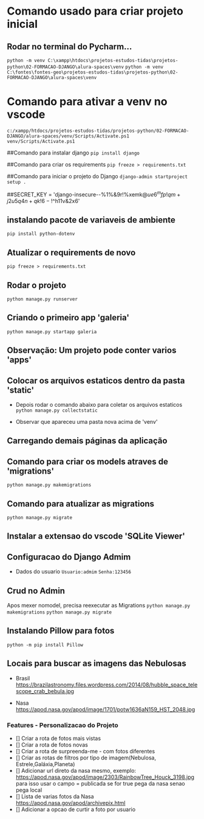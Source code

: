 # Comando usado para criar projeto inicial
## Rodar no terminal do Pycharm...
`python -m venv C:\xampp\htdocs\projetos-estudos-tidas\projetos-python\02-FORMACAO-DJANGO\alura-spaces\venv`
`python -m venv C:\fontes\fontes-geo\projetos-estudos-tidas\projetos-python\02-FORMACAO-DJANGO\alura-spaces\venv`

# Comando para ativar a venv no vscode
`c:/xampp/htdocs/projetos-estudos-tidas/projetos-python/02-FORMACAO-DJANGO/alura-spaces/venv/Scripts/Activate.ps1`
`venv/Scripts/Activate.ps1`

##Comando para instalar django
`pip install django`

##Comando para criar os requirements
`pip freeze > requirements.txt`

##Comando para iniciar o projeto do Django 
`django-admin startproject setup .`

##SECRET_KEY = 'django-insecure--%1%&9r!%xemk$@ue6^mfp!qm+j2u5q4n+qk!6-!$^h11v&2x6'

## instalando pacote de variaveis de ambiente 
`pip install python-dotenv`

## Atualizar o requirements de novo
`pip freeze > requirements.txt`

## Rodar o projeto 
`python manage.py runserver`

## Criando o primeiro app 'galeria'
`python manage.py startapp galeria`

## Observação: Um projeto pode conter varios 'apps'

## Colocar os arquivos estaticos dentro da pasta 'static'
* Depois rodar o comando abaixo para coletar os arquivos estaticos
`python manage.py collectstatic`

* Observar que apareceu uma pasta nova acima de 'venv'

## Carregando demais páginas da aplicação

## Comando para criar os models atraves de 'migrations'
`python manage.py makemigrations`

## Comando para atualizar as migrations
`python manage.py migrate`

## Instalar a extensao do vscode 'SQLite Viewer'

## Configuracao do Django Admim
* Dados do usuario
`Usuario:admim`
`Senha:123456`

## Crud no Admin
Apos mexer nomodel, precisa reexecutar as Migrations
`python manage.py makemigrations`
`python manage.py migrate`

## Instalando Pillow para fotos
`python -m pip install Pillow`

## Locais para buscar as imagens das Nebulosas
* Brasil
https://brazilastronomy.files.wordpress.com/2014/08/hubble_space_telescope_crab_bebula.jpg

* Nasa
https://apod.nasa.gov/apod/image/1701/potw1636aN159_HST_2048.jpg

### Features - Personalizacao do Projeto
- [] Criar a rota de fotos mais vistas
- [] Criar a rota de fotos novas
- [] Criar a rota de surpreenda-me - com fotos diferentes
- [] Criar as rotas de filtros por tipo de imagem(Nebulosa, Estrele,Galáxia,Planeta)
- [] Adicionar url direto da nasa mesmo, exemplo:
    https://apod.nasa.gov/apod/image/2303/RainbowTree_Houck_3198.jpg
    para isso usar o campo = publicada se for true pega da nasa senao pega local
- []  Lista de varias fotos da Nasa
https://apod.nasa.gov/apod/archivepix.html
 - [] Adicionar a opcao de curtir a foto por usuario





